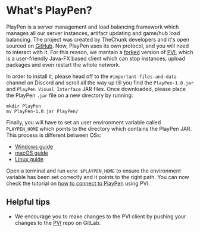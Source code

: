 # What's PlayPen?

PlayPen is a server management and load balancing framework which manages all our server instances, artifact updating and game/hub load balancing. The project was created by TheChunk developers and it's open sourced on [GitHub](https://github.com/PlayPen/playpen-core). Now, PlayPen uses its own protocol, and you will need to interact with it. For this reason, we mantain a [forked](https://github.com/Minespree/PVI) version of [PVI](https://github.com/PlayPen/PVI), which is a user-friendly Java-FX based client which can stop instances, upload packages and even restart the whole network.

In order to install it, please head off to the `#important-files-and-data` channel on Discord and scroll all the way up till you find the `PlayPen-1.0.jar` and `PlayPen Visual Interface` JAR files. Once downloaded, please place the PlayPen `.jar` file on a new directory by running:

```shell
mkdir PlayPen
mv PlayPen-1.0.jar PlayPen/
```

Finally, you will have to set an user environment variable called `PLAYPEN_HOME` which points to the directory which contains the PlayPen JAR. This process is different between OSs:

* [Windows guide](https://msdn.microsoft.com/en-us/library/bb726962.aspx)
* [macOS guide](https://stackoverflow.com/questions/135688/setting-environment-variables-in-os-x)
* [Linux guide](https://unix.stackexchange.com/questions/117467/how-to-permanently-set-environmental-variables)

Open a terminal and run `echo $PLAYPEN_HOME` to ensure the environment variable has been set correctly and it points to the right path. You can now check the tutorial on [how to connect to PlayPen](CONNECT.md) using PVI.

## Helpful tips

* We encourage you to make changes to the PVI client by pushing your changes to the [PVI](https://github.com/Minespree/PVI) repo on GitLab.
